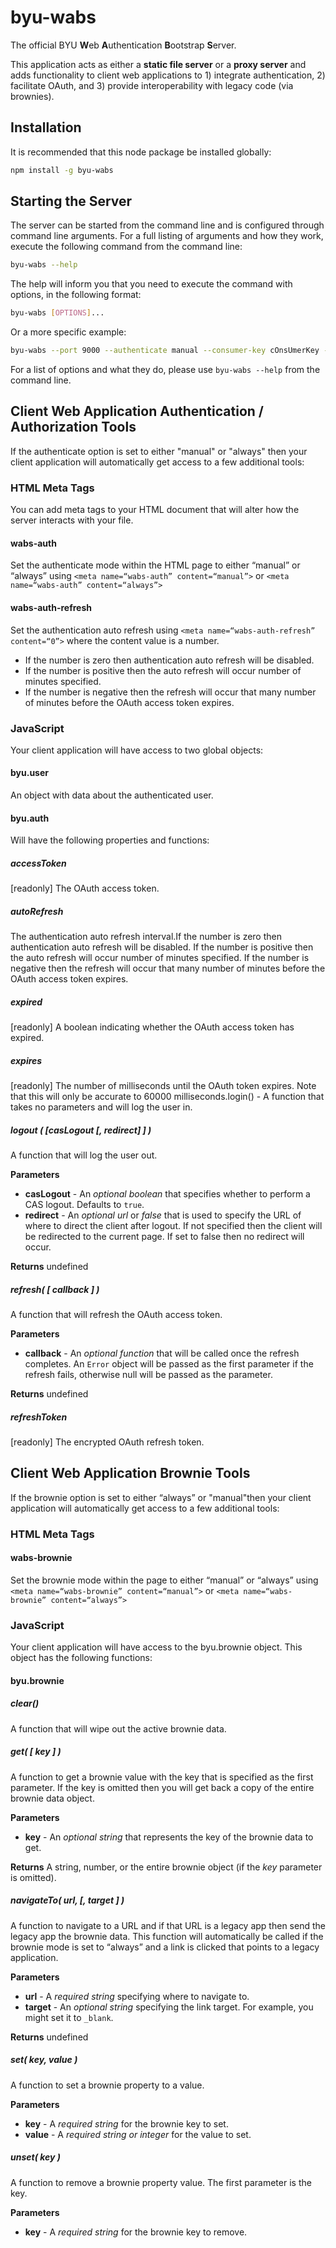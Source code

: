 # byu-wabs

The official BYU **W**eb **A**uthentication **B**ootstrap **S**erver.

This application acts as either a **static file server** or a **proxy server** and adds functionality to client web applications to 1) integrate authentication, 2) facilitate OAuth, and 3) provide interoperability with legacy code (via brownies).

## Installation

It is recommended that this node package be installed globally:

```sh
npm install -g byu-wabs
```

## Starting the Server

The server can be started from the command line and is configured through command line arguments. For a full listing of arguments and how they work, execute the following command from the command line:

```sh
byu-wabs --help
```

The help will inform you that you need to execute the command with options, in the following format:

```sh
byu-wabs [OPTIONS]...
```

Or a more specific example:

```sh
byu-wabs --port 9000 --authenticate manual --consumer-key cOnsUmerKey --consumer-secret cOnsUmerSecrEt --encrypt-secret enCRytpSecreT --brownie always
```

For a list of options and what they do, please use `byu-wabs --help` from the command line.

## Client Web Application Authentication / Authorization Tools

If the authenticate option is set to either "manual" or "always" then your client application will automatically get access to a few additional tools:
  
### HTML Meta Tags

You can add meta tags to your HTML document that will alter how the server interacts with your file.

#### wabs-auth

Set the authenticate mode within the HTML page to either “manual” or “always” using ```<meta name=“wabs-auth” content=“manual”>``` or ```<meta name=“wabs-auth” content=“always”>```

#### wabs-auth-refresh

Set the authentication auto refresh using ```<meta name=“wabs-auth-refresh” content=“0”>``` where the content value is a number.

- If the number is zero then authentication auto refresh will be disabled.
- If the number is positive then the auto refresh will occur number of minutes specified.
- If the number is negative then the refresh will occur that many number of minutes before the OAuth access token expires.
  
### JavaScript
  
Your client application will have access to two global objects:
  
#### byu.user

An object with data about the authenticated user.
  
#### byu.auth

Will have the following properties and functions:
  
##### accessToken

[readonly] The OAuth access token.
  
##### autoRefresh

The authentication auto refresh interval.If the number is zero then authentication auto refresh will be disabled. If the number is positive then the auto refresh will occur number of minutes specified. If the number is negative then the refresh will occur that many number of minutes before the OAuth access token expires.
  
##### expired

[readonly] A boolean indicating whether the OAuth access token has expired.
  
##### expires

[readonly] The number of milliseconds until the OAuth token expires. Note that this will only be accurate to 60000 milliseconds.login() - A function that takes no parameters and will log the user in.
  
##### logout ( [casLogout  [,  redirect]  ] )

A function that will log the user out.

**Parameters**

- **casLogout** - An *optional boolean* that specifies whether to perform a CAS logout. Defaults to `true`.
- **redirect** - An *optional url* or *false* that is used to specify the URL of where to direct the client after logout. If not specified then the client will be redirected to the current page. If set to false then no redirect will occur.

**Returns** undefined
  
##### refresh( [ callback ] )
A function that will refresh the OAuth access token.

**Parameters**

- **callback** - An *optional function* that will be called once the refresh completes. An `Error` object will be passed as the first parameter if the refresh fails, otherwise null will be passed as the parameter.
  
**Returns** undefined

##### refreshToken

[readonly] The encrypted OAuth refresh token.

## Client Web Application Brownie Tools

If the brownie option is set to either “always” or "manual"then your client application will automatically get access to a few additional tools:
  
### HTML Meta Tags

#### wabs-brownie

Set the brownie mode within the page to either “manual” or “always” using `<meta name=“wabs-brownie” content=“manual”>` or `<meta name=“wabs-brownie” content=“always”>`
  
### JavaScript
  
Your client application will have access to the byu.brownie object. This object has the following functions:

#### byu.brownie
  
##### clear()

A function that will wipe out the active brownie data.
  
##### get( [ key ] )

A function to get a brownie value with the key that is specified as the first parameter. If the key is omitted then you will get back a copy of the entire brownie data object.

**Parameters**

- **key** - An *optional string* that represents the key of the brownie data to get.

**Returns** A string, number, or the entire brownie object (if the *key* parameter is omitted).

##### navigateTo( url, [, target ] )
A function to navigate to a URL and if that URL is a legacy app then send the legacy app the brownie data. This function will automatically be called if the brownie mode is set to “always” and a link is clicked that points to a legacy application.

**Parameters**

- **url** - A *required string* specifying where to navigate to.
- **target** - An *optional string* specifying the link target. For example, you might set it to `_blank`.

**Returns** undefined
  
##### set( key,  value )

A function to set a brownie property to a value.

**Parameters**

- **key** - A *required string* for the brownie key to set.
- **value** - A *required string or integer* for the value to set.
 
##### unset( key )

A function to remove a brownie property value. The first parameter is the key.

**Parameters**

- **key** - A *required string* for the brownie key to remove.